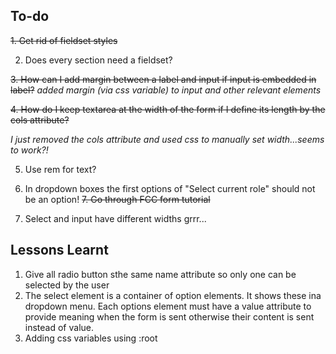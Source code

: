 ## To-do

~~1. Get rid of fieldset styles~~

2. Does every section need a fieldset?

~~3. How can I add margin between a label and input if input is embedded in label?~~ 
*added margin (via css variable) to input and other relevant elements*

~~4. How do I keep textarea at the width of the form if I define its length by the cols attribute?~~

*I just removed the cols attribute and used css to manually set width...seems to work?!*

5. Use rem for text?
6. In dropdown boxes the first options of "Select current role" should not be an option!
~~7. Go through FCC form tutorial~~ 

8. Select and input have different widths grrr...


## Lessons Learnt
1. Give all radio button sthe same name attribute so only one can be selected by the user
2. The select element is a container of option elements. It shows these ina dropdown menu. Each options element must have a value attribute to provide meaning when the form is sent otherwise their content is sent instead of value.
3. Adding css variables using :root